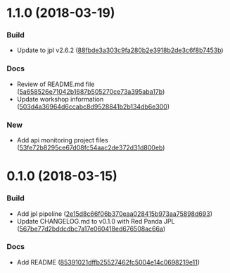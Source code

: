 <a name="1.1.0"></a>
# 1.1.0 (2018-03-19)


### Build

* Update to jpl v2.6.2 ([88fbde3a303c9fa280b2e3918b2de3c6f8b7453b](https://github.com/red-panda-ci/jenkins-pipeline-workshop/commit/88fbde3a303c9fa280b2e3918b2de3c6f8b7453b))

### Docs

* Review of README.md file ([5a658526e71042b1687b505270ce73a395aba17b](https://github.com/red-panda-ci/jenkins-pipeline-workshop/commit/5a658526e71042b1687b505270ce73a395aba17b))
* Update workshop information ([503d4a36964d6ccabc8d9528841b2b134db6e300](https://github.com/red-panda-ci/jenkins-pipeline-workshop/commit/503d4a36964d6ccabc8d9528841b2b134db6e300))

### New

* Add api monitoring project files ([53fe72b8295ce67d08fc54aac2de372d31d800eb](https://github.com/red-panda-ci/jenkins-pipeline-workshop/commit/53fe72b8295ce67d08fc54aac2de372d31d800eb))



<a name="0.1.0"></a>
# 0.1.0 (2018-03-15)


### Build

* Add jpl pipeline ([2e15d8c66f06b370eaa028415b973aa75898d693](https://github.com/red-panda-ci/jenkins-pipeline-workshop/commit/2e15d8c66f06b370eaa028415b973aa75898d693))
* Update CHANGELOG.md to v0.1.0 with Red Panda JPL ([567be77d2bddcdbc7a17e060418ed676508ac66a](https://github.com/red-panda-ci/jenkins-pipeline-workshop/commit/567be77d2bddcdbc7a17e060418ed676508ac66a))

### Docs

* Add README ([85391021dffb25527462fc5004e14c0698219e11](https://github.com/red-panda-ci/jenkins-pipeline-workshop/commit/85391021dffb25527462fc5004e14c0698219e11))



